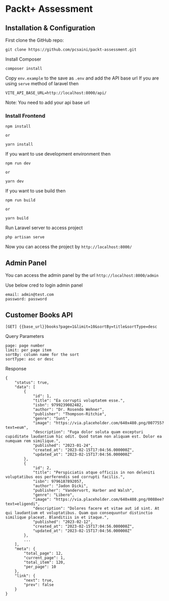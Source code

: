 # Packt+ Assessment

## Installation & Configuration ##
First clone the GitHub repo:
```
git clone https://github.com/pcsaini/packt-assessment.git
```

Install Composer
```
composer install
```

Copy `env.example` to the save as `.env` and add the API base url
If you are using `serve` method of laravel then
```
VITE_API_BASE_URL=http://localhost:8000/api/
```
Note: You need to add your api base url

### Install Frontend
```
npm install

or

yarn install
```

If you want to use development environment then
```
npm run dev

or

yarn dev
```

If you want to use build then
```
npm run build

or

yarn build
```

Run Laravel server to access project
```
php artisan serve
```

Now you can access the project by `http://localhost:8000/`

## Admin Panel
You can access the admin panel by the url `http://localhost:8000/admin`

Use below cred to login admin panel
```
email: admin@test.com
password: password
```

## Customer Books API
```
[GET] {{base_url}}books?page=1&limit=10&sortBy=title&sortType=desc
```

Query Parameters
```
page: page number
limit: per page item
sortBy: column name for the sort
sortType: asc or desc
```

Response
```
{
    "status": true,
    "data": [
        {
            "id": 1,
            "title": "Ea corrupti voluptatem esse.",
            "isbn": 9799239082482,
            "author": "Dr. Rosendo Wehner",
            "publisher": "Thompson-Ritchie",
            "genre": "Sunt",
            "image": "https://via.placeholder.com/640x480.png/007755?text=eum",
            "description": "Fuga dolor soluta quam excepturi cupiditate laudantium hic odit. Quod totam non aliquam est. Dolor ea numquam rem similique.",
            "published": "2023-01-24",
            "created_at": "2023-02-15T17:04:56.000000Z",
            "updated_at": "2023-02-15T17:04:56.000000Z"
        },
        {
            "id": 2,
            "title": "Perspiciatis atque officiis in non deleniti voluptatibus eos perferendis sed corrupti facilis.",
            "isbn": 9796187892057,
            "author": "Jadon Dicki",
            "publisher": "Vandervort, Harber and Walsh",
            "genre": "Libero",
            "image": "https://via.placeholder.com/640x480.png/0088ee?text=eligendi",
            "description": "Dolores facere et vitae aut id sint. At qui laudantium et voluptatibus. Quam quo consequuntur distinctio similique placeat. Blanditiis in et itaque.",
            "published": "2023-02-12",
            "created_at": "2023-02-15T17:04:56.000000Z",
            "updated_at": "2023-02-15T17:04:56.000000Z"
        },
        ...
    ],
    "meta": {
        "total_page": 12,
        "current_page": 1,
        "total_item": 120,
        "per_page": 10
    },
    "link": {
        "next": true,
        "prev": false
    }
}
```
